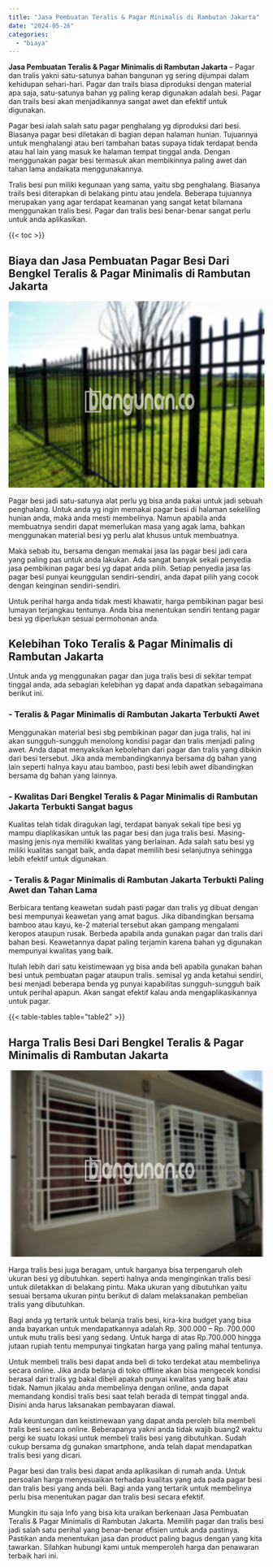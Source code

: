 ```yaml
---
title: "Jasa Pembuatan Teralis & Pagar Minimalis di Rambutan Jakarta"
date: "2024-05-26"
categories: 
  - "biaya"
---
```


**Jasa Pembuatan Teralis & Pagar Minimalis di Rambutan Jakarta** – Pagar dan tralis yakni satu-satunya bahan bangunan yg sering dijumpai dalam kehidupan sehari-hari. Pagar dan trails biasa diproduksi dengan material apa saja, satu-satunya bahan yg paling kerap digunakan adalah besi. Pagar dan trails besi akan menjadikannya sangat awet dan efektif untuk digunakan.

Pagar besi ialah salah satu pagar penghalang yg diproduksi dari besi. Biasanya pagar besi diletakan di bagian depan halaman hunian. Tujuannya untuk menghalangi atau beri tambahan batas supaya tidak terdapat benda atau hal lain yang masuk ke halaman tempat tinggal anda. Dengan menggunakan pagar besi termasuk akan membikinnya paling awet dan tahan lama andaikata menggunakannya.

Tralis besi pun miliki kegunaan yang sama, yaitu sbg penghalang. Biasanya trails besi diterapkan di belakang pintu atau jendela. Beberapa tujuannya merupakan yang agar terdapat keamanan yang sangat ketat bilamana menggunakan tralis besi. Pagar dan tralis besi benar-benar sangat perlu untuk anda aplikasikan.

{{< toc >}}

## Biaya dan Jasa Pembuatan Pagar Besi Dari Bengkel Teralis & Pagar Minimalis di Rambutan Jakarta

![Jasa Pembuatan Teralis & Pagar Minimalis di Rambutan Jakarta](/images/pagar-minimalis-murah-24.png)

Pagar besi jadi satu-satunya alat perlu yg bisa anda pakai untuk jadi sebuah penghalang. Untuk anda yg ingin memakai pagar besi di halaman sekeliling hunian anda, maka anda mesti membelinya. Namun apabila anda membuatnya sendiri dapat memerlukan masa yang agak lama, bahkan menggunakan material besi yg perlu alat khusus untuk membuatnya.

Maka sebab itu, bersama dengan memakai jasa las pagar besi jadi cara yang paling pas untuk anda lakukan. Ada sangat banyak sekali penyedia jasa pembikinan pagar besi yg dapat anda pilih. Setiap penyedia jasa las pagar besi punyai keunggulan sendiri-sendiri, anda dapat pilih yang cocok dengan keinginan sendiri-sendiri.

Untuk perihal harga anda tidak mesti khawatir, harga pembikinan pagar besi lumayan terjangkau tentunya. Anda bisa menentukan sendiri tentang pagar besi yg diperlukan sesuai permohonan anda.

## Kelebihan Toko Teralis & Pagar Minimalis di Rambutan Jakarta

Untuk anda yg menggunakan pagar dan juga tralis besi di sekitar tempat tinggal anda, ada sebagian kelebihan yg dapat anda dapatkan sebagaimana berikut ini.

### \- Teralis & Pagar Minimalis di Rambutan Jakarta Terbukti Awet

Menggunakan material besi sbg pembikinan pagar dan juga tralis, hal ini akan sungguh-sungguh menolong kondisi pagar dan tralis menjadi paling awet. Anda dapat menyaksikan kebolehan dari pagar dan tralis yang dibikin dari besi tersebut. Jika anda membandingkannya bersama dg bahan yang lain seperti halnya kayu atau bamboo, pasti besi lebih awet dibandingkan bersama dg bahan yang lainnya.

### \- Kwalitas Dari Bengkel Teralis & Pagar Minimalis di Rambutan Jakarta Terbukti Sangat bagus

Kualitas telah tidak diragukan lagi, terdapat banyak sekali tipe besi yg mampu diaplikasikan untuk las pagar besi dan juga tralis besi. Masing-masing jenis nya memiliki kwalitas yang berlainan. Ada salah satu besi yg miliki kualitas sangat baik, anda dapat memilih besi selanjutnya sehingga lebih efektif untuk digunakan.

### \- Teralis & Pagar Minimalis di Rambutan Jakarta Terbukti Paling Awet dan Tahan Lama

Berbicara tentang keawetan sudah pasti pagar dan tralis yg dibuat dengan besi mempunyai keawetan yang amat bagus. Jika dibandingkan bersama bamboo atau kayu, ke-2 material tersebut akan gampang mengalami keropos ataupun rusak. Berbeda apabila anda gunakan pagar dan tralis dari bahan besi. Keawetannya dapat paling terjamin karena bahan yg digunakan mempunyai kwalitas yang baik.

Itulah lebih dari satu keistimewaan yg bisa anda beli apabila gunakan bahan besi untuk pembuatan pagar ataupun tralis. semisal yg anda ketahui sendiri, besi menjadi beberapa benda yg punyai kapabilitas sungguh-sungguh baik untuk perihal apapun. Akan sangat efektif kalau anda mengaplikasikannya untuk pagar.

{{< table-tables table="table2" >}}

## Harga Tralis Besi Dari Bengkel Teralis & Pagar Minimalis di Rambutan Jakarta

![Jasa Pembuatan Teralis & Pagar Minimalis di Rambutan Jakarta](/images/teralis-minimalis-murah-23.png)

Harga tralis besi juga beragam, untuk harganya bisa terpengaruh oleh ukuran besi yg dibutuhkan. seperti halnya anda menginginkan tralis besi untuk diletakkan di belakang pintu. Maka ukuran yang dibutuhkan yaitu sesuai bersama ukuran pintu berikut di dalam melaksanakan pembelian tralis yang dibutuhkan.

Bagi anda yg tertarik untuk belanja tralis besi, kira-kira budget yang bisa anda bayarkan untuk mendapatkannya adalah Rp. 300.000 – Rp. 700.000 untuk mutu tralis besi yang sedang. Untuk harga di atas Rp.700.000 hingga jutaan rupiah tentu mempunyai tingkatan harga yang paling mahal tentunya.

Untuk membeli tralis besi dapat anda beli di toko terdekat atau membelinya secara online. Jika anda belanja di toko offline akan bisa mengecek kondisi berasal dari tralis yg bakal dibeli apakah punyai kwalitas yang baik atau tidak. Namun jikalau anda membelinya dengan online, anda dapat memandang kondisi tralis besi saat telah berada di tempat tinggal anda. Disini anda harus laksanakan pembayaran diawal.

Ada keuntungan dan keistimewaan yang dapat anda peroleh bila membeli tralis besi secara online. Beberapanya yakni anda tidak wajib buang2 waktu pergi ke suatu lokasi untuk membeli tralis besi yang dibutuhkan. Sudah cukup bersama dg gunakan smartphone, anda telah dapat mendapatkan tralis besi yang dicari.

Pagar besi dan tralis besi dapat anda aplikasikan di rumah anda. Untuk persoalan harga menyesuaikan terhadap kualitas yang ada pada pagar besi dan tralis besi yang anda beli. Bagi anda yang tertarik untuk membelinya perlu bisa menentukan pagar dan tralis besi secara efektif.

Mungkin itu saja Info yang bisa kita uraikan berkenaan Jasa Pembuatan Teralis & Pagar Minimalis di Rambutan Jakarta. Memilih pagar dan tralis besi jadi salah satu perihal yang benar-benar efisien untuk anda pastinya. Pastikan anda menentukan jasa dan product paling bagus dengan yang kita tawarkan. Silahkan hubungi kami untuk memperoleh harga dan penawaran terbaik hari ini.
